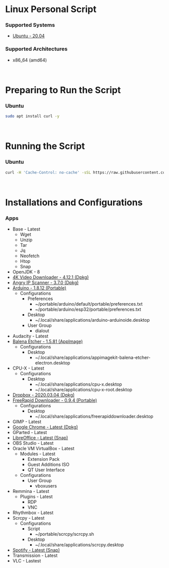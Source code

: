 # Linux Personal Script

### Supported Systems
* [Ubuntu - 20.04](https://ubuntu.com/)

### Supported Architectures
* x86_64 (amd64)

<br/>

# Preparing to Run the Script

### Ubuntu
```bash
sudo apt install curl -y
```

<br/>

# Running the Script

### Ubuntu
```bash
curl -H 'Cache-Control: no-cache' -sSL https://raw.githubusercontent.com/daniloancilotto/linux-personal-script/master/linux-personal-ubuntu.sh | bash
```

<br/>

# Installations and Configurations

### Apps
* Base - Latest
  * Wget
  * Unzip
  * Tar
  * Jq
  * Neofetch
  * Htop
  * Snap
* OpenJDK - 8
* [4K Video Downloader - 4.12.1 (Dpkg)](https://www.4kdownload.com/products/product-videodownloader)
* [Angry IP Scanner - 3.7.0 (Dpkg)](https://angryip.org/)
* [Arduino - 1.8.12 (Portable)](https://www.arduino.cc/)
  * Configurations
    * Preferences
      * ~/portable/arduino/default/portable/preferences.txt
      * ~/portable/arduino/esp32/portable/preferences.txt
    * Desktop
      * ~/.local/share/applications/arduino-arduinoide.desktop
    * User Group
      * dialout
* Audacity - Latest
* [Balena Etcher - 1.5.81 (AppImage)](https://www.balena.io/etcher/)
  * Configurations
    * Desktop
      * ~/.local/share/applications/appimagekit-balena-etcher-electron.desktop
* CPU-X - Latest
  * Configurations
    * Desktop
      * ~/.local/share/applications/cpu-x.desktop
      * ~/.local/share/applications/cpu-x-root.desktop
* [Dropbox - 2020.03.04 (Dpkg)](https://www.dropbox.com/install)
* [FreeRapid Downloader - 0.9.4 (Portable)](http://wordrider.net/freerapid/)
  * Configurations
    * Desktop
      * ~/.local/share/applications/freerapiddownloader.desktop
* GIMP - Latest
* [Google Chrome - Latest (Dpkg)](https://www.google.com/chrome/)
* GParted - Latest
* [LibreOffice - Latest (Snap)](https://snapcraft.io/libreoffice)
* OBS Studio - Latest
* Oracle VM VirtualBox - Latest
  * Modules - Latest
    * Extension Pack
    * Guest Additions ISO
    * QT User Interface
  * Configurations
    * User Group
      * vboxusers
* Remmina - Latest
  * Plugins - Latest
    * RDP
    * VNC
* Rhythmbox - Latest
* Scrcpy - Latest
  * Configurations
    * Script
      * ~/portable/scrcpy/scrcpy.sh
    * Desktop
      * ~/.local/share/applications/scrcpy.desktop
* [Spotify - Latest (Snap)](https://snapcraft.io/spotify)
* Transmission - Latest
* VLC - Lastest